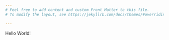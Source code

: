 ```yaml
---
# Feel free to add content and custom Front Matter to this file.
# To modify the layout, see https://jekyllrb.com/docs/themes/#overriding-theme-defaults

---
```


Hello World!